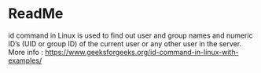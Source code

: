 # ReadMe
id command in Linux is used to find out user and group names and numeric ID’s (UID or group ID) of the current user or any other user in the server.
More info : https://www.geeksforgeeks.org/id-command-in-linux-with-examples/